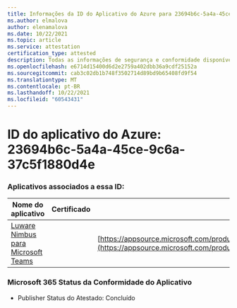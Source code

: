 ```yaml
---
title: Informações da ID do Aplicativo do Azure para 23694b6c-5a4a-45ce-9c6a-37c5f1880d4e
ms.author: elmalova
author: elenamalova
ms.date: 10/22/2021
ms.topic: article
ms.service: attestation
certification_type: attested
description: Todas as informações de segurança e conformidade disponíveis para 23694b6c-5a4a-45ce-9c6a-37c5f1880d4e.
ms.openlocfilehash: e6714d15400d6d2e2759a402dbb36a9cdf25152a
ms.sourcegitcommit: cab3c02db1b748f3502714d89bd9b65408fd9f54
ms.translationtype: MT
ms.contentlocale: pt-BR
ms.lasthandoff: 10/22/2021
ms.locfileid: "60543431"
---
```

# <a name="azure-app-id-23694b6c-5a4a-45ce-9c6a-37c5f1880d4e"></a>ID do aplicativo do Azure: 23694b6c-5a4a-45ce-9c6a-37c5f1880d4e


### <a name="apps-associated-with-this-id"></a>Aplicativos associados a essa ID:
| **Nome do aplicativo** | **Certificado** | **Exibir no AppSource** |
|--------------|---------------|-----------------------|
| [Luware Nimbus para Microsoft Teams](https://docs.microsoft.com/microsoft-365-app-certification/forward/luwareagzurich.advanced_routing_azure_marketplace) |  | [https://appsource.microsoft.com/product/office/luwareagzurich.advanced_routing_azure_marketplace](https://appsource.microsoft.com/product/office/luwareagzurich.advanced_routing_azure_marketplace) |

### <a name="microsoft-365-app-compliance-status"></a>Microsoft 365 Status da Conformidade do Aplicativo
- Publisher Status do Atestado: Concluído
